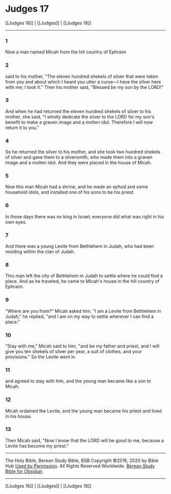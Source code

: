 # Judges 17

[[Judges 16]] | [[Judges]] | [[Judges 18]]

---

### 1
Now a man named Micah from the hill country of Ephraim

### 2
said to his mother, "The eleven hundred shekels of silver that were taken from you and about which I heard you utter a curse—I have the silver here with me; I took it." Then his mother said, "Blessed be my son by the LORD!"

### 3
And when he had returned the eleven hundred shekels of silver to his mother, she said, "I wholly dedicate the silver to the LORD for my son's benefit to make a graven image and a molten idol. Therefore I will now return it to you."

### 4
So he returned the silver to his mother, and she took two hundred shekels of silver and gave them to a silversmith, who made them into a graven image and a molten idol. And they were placed in the house of Micah.

### 5
Now this man Micah had a shrine, and he made an ephod and some household idols, and installed one of his sons to be his priest.

### 6
In those days there was no king in Israel; everyone did what was right in his own eyes.

### 7
And there was a young Levite from Bethlehem in Judah, who had been residing within the clan of Judah.

### 8
This man left the city of Bethlehem in Judah to settle where he could find a place. And as he traveled, he came to Micah's house in the hill country of Ephraim.

### 9
"Where are you from?" Micah asked him. "I am a Levite from Bethlehem in Judah," he replied, "and I am on my way to settle wherever I can find a place."

### 10
"Stay with me," Micah said to him, "and be my father and priest, and I will give you ten shekels of silver per year, a suit of clothes, and your provisions." So the Levite went in

### 11
and agreed to stay with him, and the young man became like a son to Micah.

### 12
Micah ordained the Levite, and the young man became his priest and lived in his house.

### 13
Then Micah said, "Now I know that the LORD will be good to me, because a Levite has become my priest."

---

The Holy Bible, Berean Study Bible, BSB
Copyright ©2016, 2020 by Bible Hub
[Used by Permission](https://berean.bible/terms.htm). All Rights Reserved Worldwide.
[Berean Study Bible for Obsidian](https://github.com/gapmiss/berean-study-bible-for-obsidian)

---

[[Judges 16]] | [[Judges]] | [[Judges 18]]

